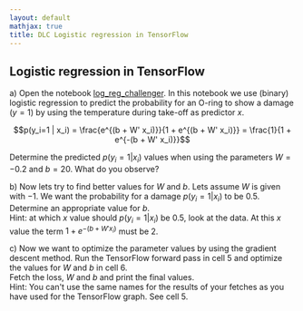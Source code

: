 ```yaml
---
layout: default
mathjax: true
title: DLC Logistic regression in TensorFlow
---
```

## Logistic regression in TensorFlow

a) Open the notebook [log_reg_challenger](https://github.com/tensorchiefs/dl_course/blob/master/notebooks/04_log_reg_challenger.ipynb). In this notebook
we use (binary) logistic regression to predict the probability for an O-ring to show a damage
$(y=1)$ by using the temperature during take-off as predictor $x$.  

$$p(y_i=1 | x_i) = \frac{e^{(b + W' x_i)}}{1 + e^{(b + W' x_i)}} = \frac{1}{1 + e^{-(b + W' x_i)}}$$

Determine the predicted $p(y_i=1 | x_i)$ values when using the parameters $W=-0.2$ and $b=20$. What do you observe?

b) Now lets try to find better values for $W$ and $b$. Lets assume $W$ is given with $-1$. We want the probability
for a damage $p(y_i=1 | x_i)$ to be $0.5$.  
Determine an appropriate value for $b$.  
Hint: at which $x$ value should $p(y_i=1 | x_i)$ be $0.5$, look at the data. At this $x$ value the term $1 + e^{-(b + W' x_i)}$ must be $2$.

c) Now we want to optimize the parameter values by using the gradient descent
method. Run the TensorFlow forward pass in cell 5 and optimize the values for $W$ and $b$ in cell 6.  
Fetch the loss, $W$ and $b$ and print the final values.  
Hint: You can't use the same names for the results of your fetches as you have used for the TensorFlow graph. See cell 5.
 
